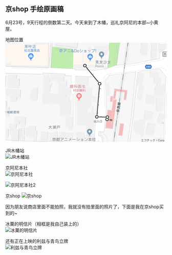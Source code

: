 ## 京shop 手绘原画稿
6月23号，9天行程的倒数第二天。今天来到了木幡，巡礼京阿尼的本部~小黄屋。  

地图位置  
![地图位置](image/kyoani_shop/地图位置.png) 
  
JR木幡站  
![JR木幡站](http://wx3.sinaimg.cn/large/6155fdddgy1fssi6uvqj6j23uk2kdkjt.jpg) 
  
京阿尼本社  
![京阿尼本社](http://wx3.sinaimg.cn/large/6155fdddgy1fssi6qgowrj23vc2kw4qy.jpg)   
  
![京阿尼本社2](http://wx4.sinaimg.cn/large/6155fdddgy1fssi6mozapj23vc2kwqvd.jpg)   
  
京shop
![京shop](http://wx3.sinaimg.cn/large/6155fdddgy1fssi6j14d2j24002czkjt.jpg)   

因为朋友说商店里面不能拍照，我就没有拍里面的照片了，下面是我在京shop买到的~  
  
冰菓的明信片（相框是我自己装上的）   
![冰菓的明信片](http://wx3.sinaimg.cn/large/6155fdddgy1fssi6gd799j22iq1jyqv7.jpg)   
  
还有正在上映的利兹与青鸟立牌  
![利兹与青鸟立牌](http://wx3.sinaimg.cn/large/6155fdddgy1fssi6s8a3dj21mg2fqkjn.jpg)   
